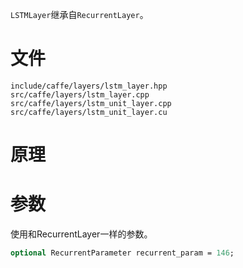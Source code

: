 `LSTMLayer`继承自`RecurrentLayer`。

# 文件
```
include/caffe/layers/lstm_layer.hpp
src/caffe/layers/lstm_layer.cpp
src/caffe/layers/lstm_unit_layer.cpp
src/caffe/layers/lstm_unit_layer.cu
```

# 原理

# 参数
使用和RecurrentLayer一样的参数。
```protobuf
optional RecurrentParameter recurrent_param = 146;
```